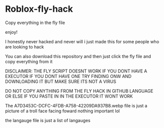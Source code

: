 # Roblox-fly-hack

Copy everything in the fly file

enjoy!

I honestly never hacked and never will i just made this for some people who are looking to hack

You can also download this repository and then just click the fly file and copy everything from it


DISCLAIMER: THE FLY SCRIPT DOESNT WORK IF YOU DONT HAVE A EXECUTOR IF YOU DONT HAVE ONE TRY FINDING ONW AND DOWNLOADING IT BUT MAKE SURE ITS NOT A VIRUS


DO NOT COPY ANYTHING FROM THE FLY HACK IN GITHUB LANGUAGE OR ELSE IF YOU PASTE IN IN THE EXECUTOR IT WONT WORK


The A7D3453C-DCFC-4FDB-A758-42209DA937B8.webp file is just a picture of a troll face facing foward nothing important lol

the langauge file is just a list of langauges

